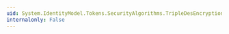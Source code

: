 ```yaml
---
uid: System.IdentityModel.Tokens.SecurityAlgorithms.TripleDesEncryption
internalonly: False
---
```

